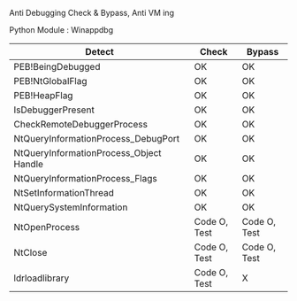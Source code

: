 Anti Debugging Check & Bypass, Anti VM ing

Python Module : Winappdbg

|Detect|Check|Bypass|
|------|---|---|
|PEB!BeingDebugged|OK|OK|
|PEB!NtGlobalFlag|OK|OK|
|PEB!HeapFlag|OK|OK|
|IsDebuggerPresent|OK|OK|
|CheckRemoteDebuggerProcess|OK|OK|
|NtQueryInformationProcess_DebugPort|OK|OK|
|NtQueryInformationProcess_Object Handle|OK|OK|
|NtQueryInformationProcess_Flags|OK|OK|
|NtSetInformationThread|OK|OK|
|NtQuerySystemInformation|OK|OK|
|NtOpenProcess|Code O, Test|Code O, Test|
|NtClose|Code O, Test|Code O, Test|
|ldrloadlibrary|Code O, Test|X|


